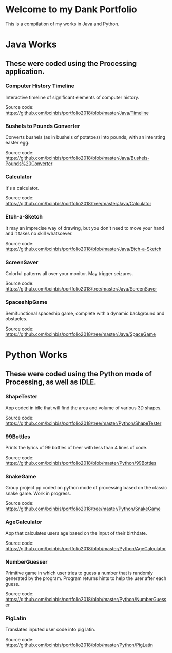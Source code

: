 # Welcome to my Dank Portfolio

This is a compilation of my works in Java and Python.

# Java Works

## These were coded using the Processing application. 



### Computer History Timeline

Interactive timeline of significant elements of computer history.



Source code: https://github.com/bcinbis/portfolio2018/blob/master/Java/Timeline

### Bushels to Pounds Converter

Converts bushels (as in bushels of potatoes) into pounds, with an intersting easter egg.



Source code: https://github.com/bcinbis/portfolio2018/blob/master/Java/Bushels-Pounds%20Converter

### Calculator

It's a calculator.



Source code: https://github.com/bcinbis/portfolio2018/tree/master/Java/Calculator

### Etch-a-Sketch

It may an imprecise way of drawing, but you don't need to move your hand and it takes no skill whatsoever.



Source code: https://github.com/bcinbis/portfolio2018/blob/master/Java/Etch-a-Sketch

### ScreenSaver

Colorful patterns all over your monitor.  May trigger seizures.



Source code: https://github.com/bcinbis/portfolio2018/tree/master/Java/ScreenSaver

### SpaceshipGame

Semifunctional spaceship game, complete with a dynamic background and obstacles.



Source code: https://github.com/bcinbis/portfolio2018/tree/master/Java/SpaceGame

# Python Works

## These were coded using the Python mode of Processing, as well as IDLE.



### ShapeTester

App coded in idle that will find the area and volume of various 3D shapes.



Source code: https://github.com/bcinbis/portfolio2018/tree/master/Python/ShapeTester

### 99Bottles

Prints the lyrics of 99 bottles of beer with less than 4 lines of code.



Source code: https://github.com/bcinbis/portfolio2018/blob/master/Python/99Bottles

### SnakeGame

Group project pp coded on python mode of processing based on the classic snake game.  Work in progress.



Source code: https://github.com/bcinbis/portfolio2018/tree/master/Python/SnakeGame

### AgeCalculator

App that calculates users age based on the input of their birthdate.



Source code: https://github.com/bcinbis/portfolio2018/blob/master/Python/AgeCalculator

### NumberGuesser

Primitive game in which user tries to guess a number that is randomly generated by the program.  Program returns hints to help the user after each guess.



Source code: https://github.com/bcinbis/portfolio2018/blob/master/Python/NumberGuesser

### PigLatin

Translates inputed user code into pig latin.



Source code: https://github.com/bcinbis/portfolio2018/blob/master/Python/PigLatin
